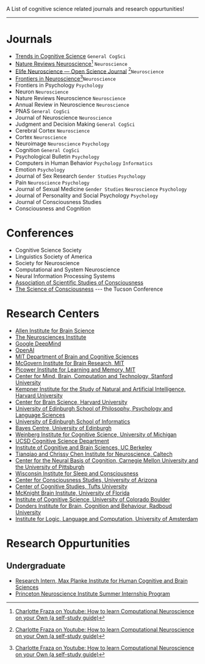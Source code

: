 A List of cognitive science related journals and research oppurtunities! 
___
# Journals
* [Trends in Cognitive Science](https://www.cell.com/trends/cognitive-sciences/home) `General CogSci`
* [Nature Reviews Neuroscience](https://www.nature.com/nrn/)[^1] `Neuroscience`
* [Elife Neuroscience — Open Science Journal](https://elifesciences.org/subjects/neuroscience) [^1]`Neuroscience`
* [Frontiers in Neuroscience](https://www.frontiersin.org/journals/neuroscience)[^1]`Neuroscience`
* Frontiers in Psychology `Psychology`
* Neuron `Neuroscience`
* Nature Reviews Neuroscience `Neuroscience`
* Annual Review in Neuroscience `Neuroscience`
* PNAS `General CogSci`
* Journal of Neuroscience `Neuroscience`
* Judgment and Decision Making `General CogSci`
* Cerebral Cortex `Neuroscience`
* Cortex `Neuroscience`
* Neuroimage `Neuroscience` `Psychology`
* Cognition `General CogSci`
* Psychological Bulletin `Psychology`
* Computers in Human Behavior `Psychology` `Informatics`
* Emotion `Psychology`
* Journal of Sex Research `Gender Studies` `Psychology`
* Pain `Neuroscience` `Psychology`
* Journal of Sexual Medicine `Gender Studies` `Neuroscience` `Psychology`
* Journal of Personality and Social Psychology `Psychology`
* Journal of Consciousness Studies
* Consciousness and Cognition

# Conferences
* Cognitive Science Society
* Linguistics Society of America
* Society for Neuroscience
* Computational and System Neuroscience
* Neural Information Processing Systems
* [Association of Scientific Studies of Consciousness](https://theassc.org/)
* [The Science of Consciousness](https://consciousness.arizona.edu/science-consciousness-conference) --- the Tucson Conference

# Research Centers
* [Allen Institute for Brain Science](https://alleninstitute.org/)
* [The Neurosciences Institute](https://nsi.wegall.net/)
* [Google DeepMind](https://www.deepmind.com/)
* [OpenAI](https://openai.com/)
* [MIT Department of Brain and Cognitive Sciences](https://bcs.mit.edu/)
* [McGovern Institute for Brain Research, MIT](https://mcgovern.mit.edu/)
* [Picower Institute for Learning and Memory, MIT](https://picower.mit.edu/)
* [Center for Mind, Brain, Computation and Technology, Stanford University](https://neuroscience.stanford.edu/mbct/home)
* [Kempner Institute for the Study of Natural and Artificial Intelligence, Harvard University](https://www.harvard.edu/kempner-institute/)
* [Center for Brain Science, Harvard University](https://cbs.fas.harvard.edu/)
* [University of Edinburgh School of Philosophy, Psychology and Language Sciences](https://www.ed.ac.uk/ppls)
* [University of Edinburgh School of Informatics](https://www.ed.ac.uk/informatics)
* [Bayes Centre, University of Edinburgh](https://www.ed.ac.uk/bayes)
* [Weinberg Institute for Cognitive Science, University of Michigan](https://lsa.umich.edu/weinberginstitute)
* [UCSD Cognitive Science Department](https://cogsci.ucsd.edu/)
* [Institute of Cognitive and Brain Sciences, UC Berkeley](https://icbs.berkeley.edu/)
* [Tianqiao and Chrissy Chen Institute for Neuroscience, Caltech](https://neuroscience.caltech.edu/)
* [Center for the Neural Basis of Cognition, Carnegie Mellon University and the University of Pittsburgh](https://www.cnbc.cmu.edu/)
* [Wisconsin Institute for Sleep and Consciousness](https://sleep-and-consciousness.wisc.edu/)
* [Center for Consciousness Studies, University of Arizona](https://consciousness.arizona.edu/)
* [Center of Cognitive Studies, Tufts University](https://ase.tufts.edu/cogstud/)
* [McKnight Brain Institute, University of Florida](https://mbi.ufl.edu/)
* [Institute of Cognitive Science, University of Colorado Boulder](https://www.colorado.edu/ics/)
* [Donders Institute for Brain, Cognition and Behaviour, Radboud University](https://www.ru.nl/donders/)
* [Institute for Logic, Language and Computation, University of Amsterdam](https://www.illc.uva.nl/)


# Research Oppurtunities

## Undergraduate
* [Research Intern, Max Planke Institute for Human Cognitive and Brain Sciences](https://www.cbs.mpg.de/career/internships)
* [Princeton Neuroscience Institute Summer Internship Program](https://undergraduateresearch.princeton.edu/programs/summer-programs/princeton-neuroscience-institute-summer-internship-program)


[^1]:[Charlotte Fraza on Youtube: How to learn Computational Neuroscience on your Own (a self-study guide)](https://www.youtube.com/watch?v=MhF3R_0LWbk)
